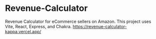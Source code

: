 # Revenue-Calculator
Revenue Calculator for eCommerce sellers on Amazon. This project uses Vite, React, Express, and Chakra.
https://revenue-calculator-kappa.vercel.app/
